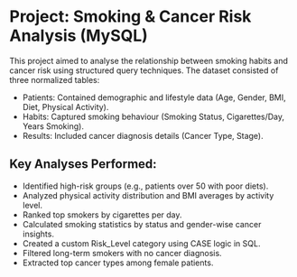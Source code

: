 # Project: Smoking & Cancer Risk Analysis (MySQL)

This project aimed to analyse the relationship between smoking habits and cancer risk using structured query techniques. The dataset consisted of three normalized tables:

-	Patients: Contained demographic and lifestyle data (Age, Gender, BMI, Diet, Physical Activity).
-	Habits: Captured smoking behaviour (Smoking Status, Cigarettes/Day, Years Smoking).
-	Results: Included cancer diagnosis details (Cancer Type, Stage).
  
 ## Key Analyses Performed:
- Identified high-risk groups (e.g., patients over 50 with poor diets).
-	Analyzed physical activity distribution and BMI averages by activity level.
-	Ranked top smokers by cigarettes per day.
-	Calculated smoking statistics by status and gender-wise cancer insights.
-	Created a custom Risk_Level category using CASE logic in SQL.
-	Filtered long-term smokers with no cancer diagnosis.
-	Extracted top cancer types among female patients.

